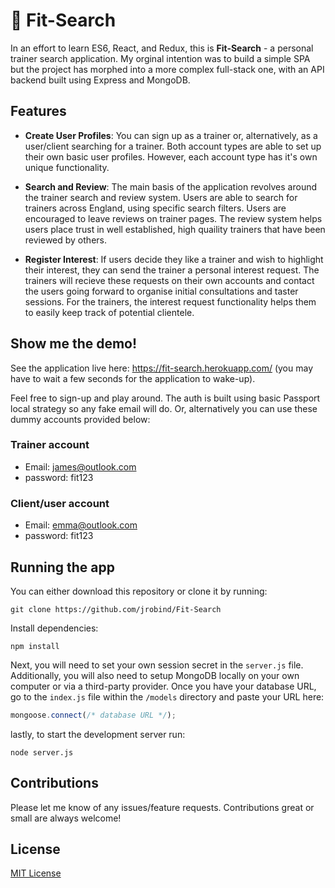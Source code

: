 # :muscle: Fit-Search

In an effort to learn ES6, React, and Redux, this is __Fit-Search__ - a personal trainer search application. My orginal intention was to build a simple SPA but the project has morphed into a more complex full-stack one, with an API backend built using Express and MongoDB.

## Features

* __Create User Profiles__: You can sign up as a trainer or, alternatively, as a user/client searching for a trainer. Both account types are able to set up their own basic user profiles. However, each account type has it's own unique functionality. 

* __Search and Review__: The main basis of the application revolves around the trainer search and review system. Users are able to search for trainers across England, using specific search filters. Users are encouraged to leave reviews on trainer pages. The review system helps users place trust in well established, high quaility trainers that have been reviewed by others. 

* __Register Interest__: If users decide they like a trainer and wish to highlight their interest, they can send the trainer a personal interest request. The trainers will recieve these requests on their own accounts and contact the users going forward to organise initial consultations and taster sessions. For the trainers, the interest request functionality helps them to easily keep track of potential clientele.  

## Show me the demo!

See the application live here: https://fit-search.herokuapp.com/ (you may have to wait a few seconds for the application to wake-up).

Feel free to sign-up and play around. The auth is built using basic Passport local strategy so any fake email will do. Or, alternatively you can use these dummy accounts provided below:

### Trainer account

* Email: james@outlook.com
* password: fit123

### Client/user account

* Email: emma@outlook.com
* password: fit123

## Running the app

You can either download this repository or clone it by running:

```
git clone https://github.com/jrobind/Fit-Search
```

Install dependencies:

```
npm install
```

Next, you will need to set your own session secret in the `server.js` file. Additionally, you will also need to setup MongoDB locally on your own computer or via a third-party provider. Once you have your database URL, go to the `index.js` file within the `/models` directory and paste your URL here:

```js
mongoose.connect(/* database URL */);
```     

lastly, to start the development server run:

```
node server.js
```

## Contributions

Please let me know of any issues/feature requests. Contributions great or small are always welcome!

## License

[MIT License](https://opensource.org/licenses/MIT)